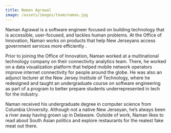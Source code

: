 ```yaml
---
title: Naman Agrawal
image: /assets/images/team/naman.jpg
---
```


Naman Agrawal is a software engineer focused on building technology that is accessible, user-focused, and tackles human problems. At the Office of Innovation, Naman works on products that help New Jerseyans access government services more efficiently .

Prior to joining the Office of Innovation, Naman worked at a multinational technology company on their connectivity analytics team. There, he worked on a data visualization platform that helped mobile network operators improve internet connectivity for people around the globe. He was also an adjunct lecturer at the New Jersey Institute of Technology, where he redesigned and taught an undergraduate course on software engineering as part of a program to better prepare students underrepresented in tech for the industry.

Naman received his undergraduate degree in computer science from Columbia University. Although not a native New Jerseyan, he’s always been a river away having grown up in Delaware. Outside of work, Naman likes to read about South Asian politics and explore restaurants for the realest fake meat out there.
